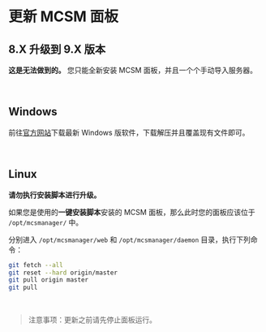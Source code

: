 # 更新 MCSM 面板

## 8.X 升级到 9.X 版本

**这是无法做到的。** 您只能全新安装 MCSM 面板，并且一个个手动导入服务器。

<br />

## Windows

前往[官方网站](https://mcsmanager.com)下载最新 Windows 版软件，下载解压并且覆盖现有文件即可。

<br />

## Linux

**请勿执行安装脚本进行升级。**

如果您是使用的**一键安装脚本**安装的 MCSM 面板，那么此时您的面板应该位于 `/opt/mcsmanager/` 中。

分别进入 `/opt/mcsmanager/web` 和 `/opt/mcsmanager/daemon` 目录，执行下列命令：

```bash
git fetch --all
git reset --hard origin/master
git pull origin master
git pull
```

<br />

> 注意事项：更新之前请先停止面板运行。
